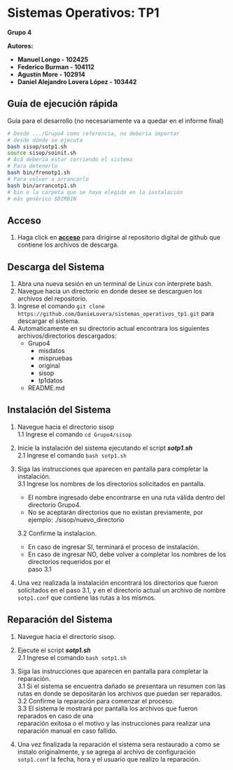# Sistemas Operativos: TP1 #  
**Grupo 4**  
  
**Autores:**  
- **Manuel Longo - 102425** 
- **Federico Burman - 104112**   
- **Agustín More - 102914**  
- **Daniel Alejandro Lovera López - 103442**

## Guía de ejecución rápida

Guía para el desarrollo (no necesariamente va a quedar en el informe final)

```sh
# Desde .../Grupo4 como referencia, no debería importar
# desde dónde se ejecuta
bash sisop/sotp1.sh
source sisop/soinit.sh
# Acá debería estar corriendo el sistema
# Para detenerlo
bash bin/frenotp1.sh
# Para volver a arrancarlo
bash bin/arrancotp1.sh
# bin o la carpeta que se haya elegido en la instalación
# más genérico $DIRBIN
```

## Acceso ##
1. Haga click en **[acceso](https://github.com/DanieLovera/sistemas_operativos_tp1)** para dirigirse al repositorio digital de github que contiene los archivos de descarga.  

## Descarga del Sistema ##
1. Abra una nueva sesión en un terminal de Linux con interprete bash.
2. Navegue hacia un directorio en donde desee se descarguen los archivos del repositorio.
3. Ingrese el comando ```git clone https://github.com/DanieLovera/sistemas_operativos_tp1.git``` para descargar el sistema.
4. Automaticamente en su directorio actual encontrara los siguientes archivos/directorios descargados:  
    - Grupo4
        - misdatos
        - mispruebas
        - original
        - sisop
        - tp1datos
    - README.md 

## Instalación del Sistema ##
1. Navegue hacia el directorio sisop  
    1.1 Ingrese el comando ```cd Grupo4/sisop```
2. Inicie la instalación del sistema ejecutando el script ***sotp1.sh***  
    2.1 Ingrese el comando ```bash sotp1.sh```
3. Siga las instrucciones que aparecen en pantalla para completar la instalación.  
    3.1 Ingrese los nombres de los directorios solicitados en pantalla.  
  
      - El nombre ingresado debe encontrarse en una ruta válida dentro del directorio Grupo4.  
      - No se aceptarán directorios que no existan previamente, por ejemplo: ./sisop/nuevo_directorio  
  
    3.2 Confirme la instalacion.  
      - En caso de ingresar SI, terminará el proceso de instalación.  
      - En caso de ingresar NO, debe volver a completar los nombres de los directorios requeridos por el  
        paso 3.1  
4. Una vez realizada la instalación encontrará los directorios que fueron solicitados en el paso 3.1, y
   en el directorio actual un archivo de nombre ```sotp1.conf``` que contiene las rutas a los mismos.
   
## Reparación del Sistema ##  
1. Navegue hacia el directorio sisop.
2. Ejecute el script ***sotp1.sh***  
    2.1 Ingrese el comando ```bash sotp1.sh```
3. Siga las instrucciones que aparecen en pantalla para completar la reparación.  
    3.1 Si el sistema se encuentra dañado se presentara un resumen con las rutas en donde se depositarán los archivos que puedan ser reparados.  
    3.2 Confirme la reparación para comenzar el proceso.  
    3.3 El sistema le mostrará por pantalla los archivos que fueron reparados en caso de una  
        reparación exitosa o el motivo y las instrucciones para realizar una reparación manual en caso fallido.  
   
4. Una vez finalizada la reparación el sistema sera restaurado a como se instalo originalmente, y se
   agrega al archivo de configuración ```sotp1.conf``` la fecha, hora y el usuario que realizo la reparación.  
